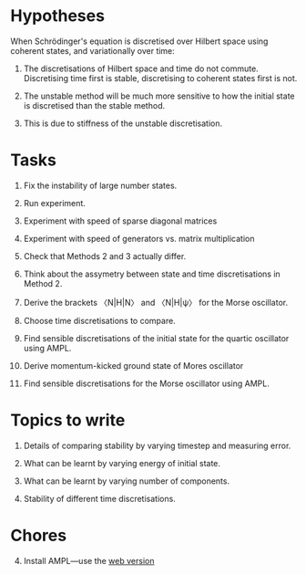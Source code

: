 Hypotheses
=======

When Schrödinger's equation is discretised over Hilbert space using coherent states, and variationally over time:

1. The discretisations of Hilbert space and time do not commute.  Discretising time first is stable, discretising to coherent states first is not.

2. The unstable method will be much more sensitive to how the initial state is discretised than the stable method.

3. This is due to stiffness of the unstable discretisation.

Tasks
====
1. Fix the instability of large number states.

5. Run experiment.

6. Experiment with speed of sparse diagonal matrices

6. Experiment with speed of generators vs. matrix multiplication

3. Check that Methods 2 and 3 actually differ.

4. Think about the assymetry between state and time discretisations in Method 2.

2. Derive the brackets 〈N|H|N〉 and 〈N|H|ψ〉 for the Morse oscillator.

3. Choose time discretisations to compare.

4. Find sensible discretisations of the initial state for the quartic oscillator using AMPL.

5. Derive momentum-kicked ground state of Mores oscillator

4. Find sensible discretisations for the Morse oscillator using AMPL.

Topics to write
=====

1. Details of comparing stability by varying timestep and measuring error.

2. What can be learnt by varying energy of initial state.

3. What can be learnt by varying number of components.

4. Stability of different time discretisations.

Chores
=====

4. Install AMPL—use the [web version](http://www.ampl.com/TRYAMPL/startup.html)

